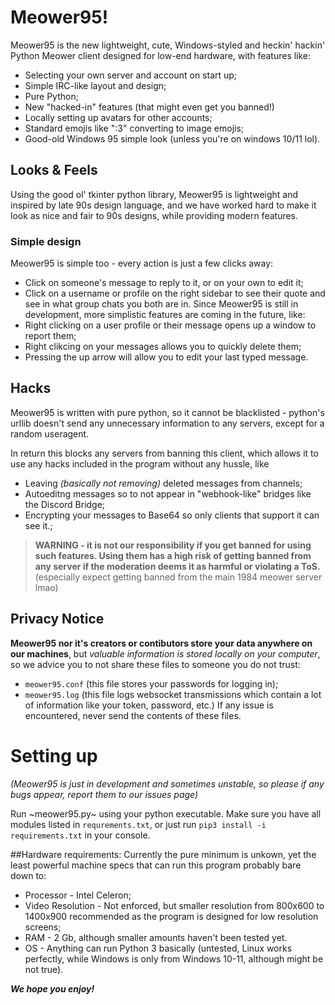 # Meower95!
Meower95 is the new lightweight, cute, Windows-styled and heckin' hackin' Python Meower client designed for low-end hardware, with features like:
* Selecting your own server and account on start up;
* Simple IRC-like layout and design;
* Pure Python;
* New "hacked-in" features (that might even get you banned!)
* Locally setting up avatars for other accounts;
* Standard emojis like ":3" converting to image emojis;
* Good-old Windows 95 simple look (unless you're on windows 10/11 lol).
## Looks & Feels
Using the good ol' tkinter python library, Meower95 is lightweight and inspired by late 90s design language, and we have worked hard to make it look as nice and fair to 90s designs, while providing modern features.
### Simple design
Meower95 is simple too - every action is just a few clicks away:
* Click on someone's message to reply to it, or on your own to edit it;
* Click on a username or profile on the right sidebar to see their quote and see in what group chats you both are in.
Since Meower95 is still in development, more simplistic features are coming in the future, like:
* Right clicking on a user profile or their message opens up a window to report them;
* Right clikcing on your messages allows you to quickly delete them;
* Pressing the up arrow will allow you to edit your last typed message.
## Hacks
Meower95 is written with pure python, so it cannot be blacklisted - python's urllib doesn't send any unnecessary information to any servers, except for a random useragent.

In return this blocks any servers from banning this client, which allows it to use any hacks included in the program without any hussle, like
* Leaving *(basically not removing)* deleted messages from channels;
* Autoeditng messages so to not appear in "webhook-like" bridges like the Discord Bridge;
* Encrypting your messages to Base64 so only clients that support it can see it.;
> **WARNING - it is not our responsibility if you get banned for using such features. Using them has a high risk of getting banned from any server if the moderation deems it as harmful or violating a ToS.** (especially expect getting banned from the main 1984 meower server lmao)
## Privacy Notice
**Meower95 nor it's creators or contibutors store your data anywhere on our machines**, but *valuable information is stored locally on your computer*, so we advice you to not share these files to someone you do not trust:
* `meower95.conf` (this file stores your passwords for logging in);
* `meower95.log` (this file logs websocket transmissions which contain a lot of information like your token, password, etc.)
If any issue is encountered, never send the contents of these files.

# Setting up
*(Meower95 is just in development and sometimes unstable, so please if any bugs appear, report them to our issues page)*

Run ~meower95.py~ using your python executable. Make sure you have all modules listed in `requrements.txt`, or just run `pip3 install -i requirements.txt` in your console.

##Hardware requirements:
Currently the pure minimum is unkown, yet the least powerful machine specs that can run this program probably bare down to:
* Processor - Intel Celeron;
* Video Resolution - Not enforced, but smaller resolution from 800x600 to 1400x900 recommended as the program is designed for low resolution screens;
* RAM - 2 Gb, although smaller amounts haven't been tested yet.
* OS - Anything can run Python 3 basically (untested, Linux works perfectly, while Windows is only from Windows 10-11, although might be not true).

***We hope you enjoy!***